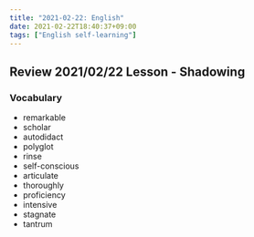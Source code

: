 ```yaml
---
title: "2021-02-22: English"
date: 2021-02-22T18:40:37+09:00
tags: ["English self-learning"]
---
```


## Review 2021/02/22 Lesson - Shadowing

### Vocabulary

* remarkable
* scholar
* autodidact
* polyglot
* rinse
* self-conscious
* articulate
* thoroughly
* proficiency
* intensive
* stagnate
* tantrum
